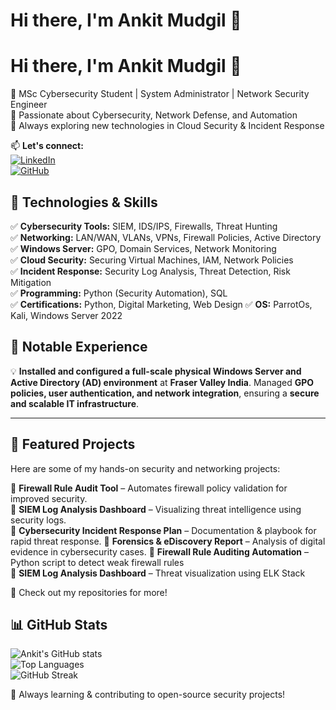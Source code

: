 # Hi there, I'm Ankit Mudgil 👋  
# Hi there, I'm Ankit Mudgil 👋  
🔹 MSc Cybersecurity Student | System Administrator | Network Security Engineer  
🔹 Passionate about Cybersecurity, Network Defense, and Automation  
🔹 Always exploring new technologies in Cloud Security & Incident Response  

📫 **Let's connect:**  
[![LinkedIn](https://img.shields.io/badge/LinkedIn-blue?style=for-the-badge&logo=linkedin)](https://www.linkedin.com/in/mudgil-ankit/)  
[![GitHub](https://img.shields.io/badge/GitHub-black?style=for-the-badge&logo=github)](https://github.com/Mudgil-A)  

## 🔧 Technologies & Skills
✅ **Cybersecurity Tools:** SIEM, IDS/IPS, Firewalls, Threat Hunting  
✅ **Networking:** LAN/WAN, VLANs, VPNs, Firewall Policies, Active Directory  
✅ **Windows Server:** GPO, Domain Services, Network Monitoring  
✅ **Cloud Security:** Securing Virtual Machines, IAM, Network Policies  
✅ **Incident Response:** Security Log Analysis, Threat Detection, Risk Mitigation  
✅ **Programming:** Python (Security Automation), SQL  
✅ **Certifications:** Python, Digital Marketing, Web Design
✅ **OS:** ParrotOs, Kali, Windows Server 2022  

## 📌 Notable Experience  
💡 **Installed and configured a full-scale physical Windows Server and Active Directory (AD) environment** at **Fraser Valley India**. Managed **GPO policies, user authentication, and network integration**, ensuring a **secure and scalable IT infrastructure**.  

---

## 📌 Featured Projects  
Here are some of my hands-on security and networking projects:  

🔹 **Firewall Rule Audit Tool** – Automates firewall policy validation for improved security.  
🔹 **SIEM Log Analysis Dashboard** – Visualizing threat intelligence using security logs.  
🔹 **Cybersecurity Incident Response Plan** – Documentation & playbook for rapid threat response.
🔹 **Forensics & eDiscovery Report** – Analysis of digital evidence in cybersecurity cases.
🔹 **Firewall Rule Auditing Automation** – Python script to detect weak firewall rules  
🔹 **SIEM Log Analysis Dashboard** – Threat visualization using ELK Stack  

📍 Check out my repositories for more!  


## 📊 GitHub Stats  
![Ankit's GitHub stats](https://github-readme-stats.vercel.app/api?username=Mudgil-A&show_icons=true&theme=dark)  
![Top Languages](https://github-readme-stats.vercel.app/api/top-langs/?username=Mudgil-A&layout=compact&theme=dark)  
![GitHub Streak](https://github-readme-streak-stats.herokuapp.com/?user=Mudgil-A&theme=dark)  

🚀 Always learning & contributing to open-source security projects!  
